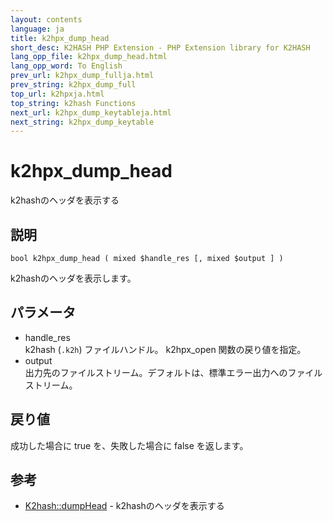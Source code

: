 ```yaml
---
layout: contents
language: ja
title: k2hpx_dump_head
short_desc: K2HASH PHP Extension - PHP Extension library for K2HASH
lang_opp_file: k2hpx_dump_head.html
lang_opp_word: To English
prev_url: k2hpx_dump_fullja.html
prev_string: k2hpx_dump_full
top_url: k2hpxja.html
top_string: k2hash Functions
next_url: k2hpx_dump_keytableja.html
next_string: k2hpx_dump_keytable
---
```


# k2hpx_dump_head
k2hashのヘッダを表示する

## 説明

```
bool k2hpx_dump_head ( mixed $handle_res [, mixed $output ] )
```

k2hashのヘッダを表示します。 

## パラメータ
- handle_res  
k2hash (`.k2h`) ファイルハンドル。 k2hpx_open 関数の戻り値を指定。
- output  
出力先のファイルストリーム。デフォルトは、標準エラー出力へのファイルストリーム。

## 戻り値
成功した場合に true を、失敗した場合に false を返します。 

## 参考
- [K2hash::dumpHead](k2h_dumpheadja.html) - k2hashのヘッダを表示する
